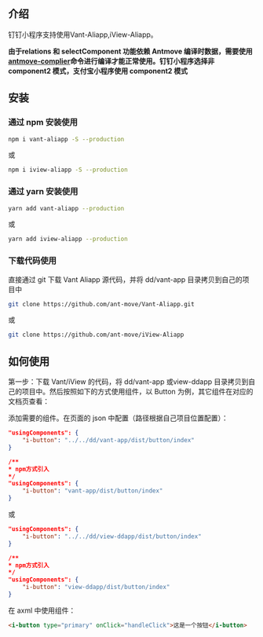 ## 介绍
钉钉小程序支持使用Vant-Aliapp,iView-Aliapp。

**由于relations 和 selectComponent 功能依赖 Antmove 编译时数据，需要使用[antmove-complier](https://github.com/ant-move/Antmove/blob/master/packages/%40antmove/alipay-polyfill-plugin/README.md)命令进行编译才能正常使用。钉钉小程序选择非 component2 模式，支付宝小程序使用 component2 模式**

## 安装
### 通过 npm 安装使用
```bash
npm i vant-aliapp -S --production 
```
或
```bash
npm i iview-aliapp -S --production
```
### 通过 yarn 安装使用
```bash
yarn add vant-aliapp --production
```
或
```bash
yarn add iview-aliapp --production
```
### 下载代码使用
直接通过 git 下载 Vant Aliapp 源代码，并将 dd/vant-app 目录拷贝到自己的项目中

```bash
git clone https://github.com/ant-move/Vant-Aliapp.git
```
或
```bash
git clone https://github.com/ant-move/iView-Aliapp
```
## 如何使用
第一步：下载 Vant/iView 的代码，将 dd/vant-app 或view-ddapp 目录拷贝到自己的项目中。然后按照如下的方式使用组件，以 Button 为例，其它组件在对应的文档页查看：

添加需要的组件。在页面的 json 中配置（路径根据自己项目位置配置）：
```json
"usingComponents": {
    "i-button": "../../dd/vant-app/dist/button/index"
} 

/**
* npm方式引入
*/
"usingComponents": {
    "i-button": "vant-app/dist/button/index"
} 
```
或
```json
"usingComponents": {
    "i-button": "../../dd/view-ddapp/dist/button/index"
}

/**
* npm方式引入
*/
"usingComponents": {
    "i-button": "view-ddapp/dist/button/index"
}
```
在 axml 中使用组件：
```html
<i-button type="primary" onClick="handleClick">这是一个按钮</i-button>
```
